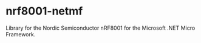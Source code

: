 nrf8001-netmf
=============

Library for the Nordic Semiconductor nRF8001 for the Microsoft .NET Micro Framework.


